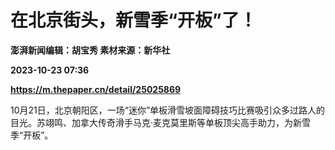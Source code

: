 # 在北京街头，新雪季“开板”了！
**澎湃新闻编辑：胡宝秀 素材来源：新华社**

**2023-10-23 07:36**

**https://m.thepaper.cn/detail/25025869**

10月21日，北京朝阳区，一场“迷你”单板滑雪坡面障碍技巧比赛吸引众多过路人的目光。苏翊鸣、加拿大传奇滑手马克·麦克莫里斯等单板顶尖高手助力，为新雪季“开板”。